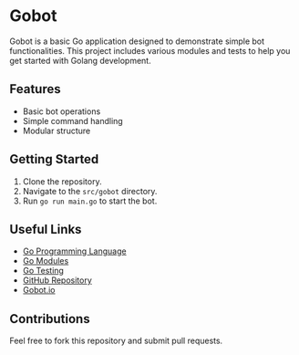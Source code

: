 # Gobot

Gobot is a basic Go application designed to demonstrate simple bot functionalities. This project includes various modules and tests to help you get started with Golang development.

## Features
- Basic bot operations
- Simple command handling
- Modular structure

## Getting Started
1. Clone the repository.
2. Navigate to the `src/gobot` directory.
3. Run `go run main.go` to start the bot.

## Useful Links
- [Go Programming Language](https://golang.org)
- [Go Modules](https://blog.golang.org/using-go-modules)
- [Go Testing](https://golang.org/pkg/testing/)
- [GitHub Repository](https://github.com/smaruf/go-lang-study)
- [Gobot.io](https://gobot.io/documentation/)

## Contributions
Feel free to fork this repository and submit pull requests.
